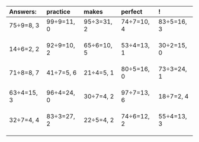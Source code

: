 | Answers: | practice | makes | perfect | ! |
| :--- | :--- | :--- | :--- | :--- |
| 75÷9=8, 3 | 99÷9=11, 0 | 95÷3=31, 2 | 74÷7=10, 4 | 83÷5=16, 3 | 
|   |   |   |   |   | 
|   |   |   |   |   | 
|   |   |   |   |   | 
| 14÷6=2, 2 | 92÷9=10, 2 | 65÷6=10, 5 | 53÷4=13, 1 | 30÷2=15, 0 | 
|   |   |   |   |   | 
|   |   |   |   |   | 
|   |   |   |   |   | 
| 71÷8=8, 7 | 41÷7=5, 6 | 21÷4=5, 1 | 80÷5=16, 0 | 73÷3=24, 1 | 
|   |   |   |   |   | 
|   |   |   |   |   | 
|   |   |   |   |   | 
| 63÷4=15, 3 | 96÷4=24, 0 | 30÷7=4, 2 | 97÷7=13, 6 | 18÷7=2, 4 | 
|   |   |   |   |   | 
|   |   |   |   |   | 
|   |   |   |   |   | 
| 32÷7=4, 4 | 83÷3=27, 2 | 22÷5=4, 2 | 74÷6=12, 2 | 55÷4=13, 3 | 
|   |   |   |   |   | 
|   |   |   |   |   | 
|   |   |   |   |   | 
